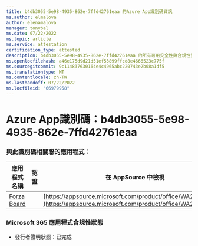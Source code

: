 ```yaml
---
title: b4db3055-5e98-4935-862e-7ffd42761eaa 的Azure App識別碼資訊
ms.author: elmalova
author: elenamalova
manager: tonybal
ms.date: 07/22/2022
ms.topic: article
ms.service: attestation
certification_type: attested
description: b4db3055-5e98-4935-862e-7ffd42761eaa 的所有可用安全性與合規性資訊。
ms.openlocfilehash: a46e175d9d21d51ef53899ffcd8e4666523c775f
ms.sourcegitcommit: 9c114837630164e4c4965abc220743e2b08a1df5
ms.translationtype: MT
ms.contentlocale: zh-TW
ms.lasthandoff: 07/22/2022
ms.locfileid: "66979958"
---
```

# <a name="azure-app-id-b4db3055-5e98-4935-862e-7ffd42761eaa"></a>Azure App識別碼：b4db3055-5e98-4935-862e-7ffd42761eaa


### <a name="apps-associated-with-this-id"></a>與此識別碼相關聯的應用程式：
| **應用程式名稱** | **認證** | **在 AppSource 中檢視** |
|--------------|---------------|-----------------------|
| [Forza Board](../forward/WA200004274.md) |  | [https://appsource.microsoft.com/product/office/WA200004274](https://appsource.microsoft.com/product/office/WA200004274) |

### <a name="microsoft-365-app-compliance-status"></a>Microsoft 365 應用程式合規性狀態
- 發行者證明狀態：已完成
